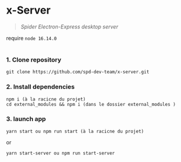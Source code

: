 # x-Server 
>_Spider Electron-Express desktop server_

require `node 16.14.0`
<br>
<br>

### 1. Clone repository
    git clone https://github.com/spd-dev-team/x-server.git


### 2. Install dependencies
```
npm i (à la racicne du projet)
cd external_modules && npm i (dans le dossier external_modules )
```	

### 3. launch app
    yarn start ou npm run start (à la racicne du projet)

or

    yarn start-server ou npm run start-server







